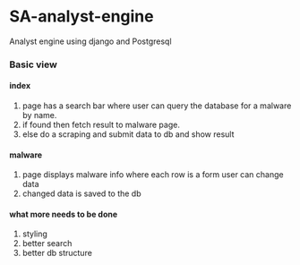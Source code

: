 # SA-analyst-engine
Analyst engine using django and Postgresql

### Basic view

#### index 
1. page has a search bar where user can query the database for a malware by name.
2. if found then fetch result to malware page.
3. else do a scraping and submit data to db and show result

#### malware 
1. page displays malware info where each row is a form user can change data
2. changed data is saved to the db

#### what more needs to be done
1. styling
2. better search
3. better db structure
